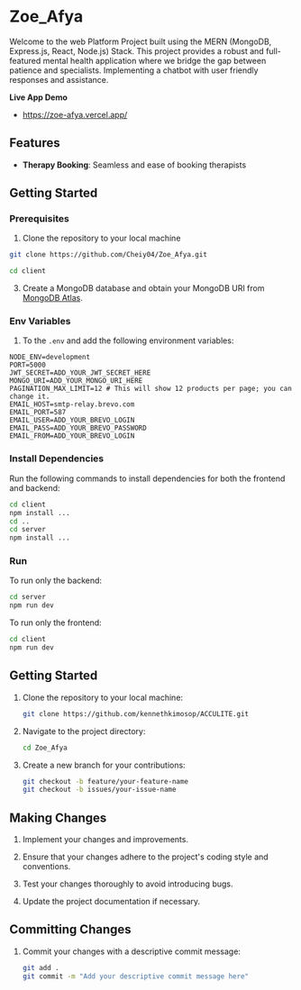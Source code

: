 # Zoe_Afya

Welcome to the web Platform Project built using the MERN (MongoDB, Express.js, React, Node.js) Stack. This project provides a robust and full-featured mental health application where we bridge the gap between patience and specialists. Implementing a chatbot with user friendly responses and assistance.

**Live App Demo** 
- https://zoe-afya.vercel.app/


## Features

- **Therapy Booking**: Seamless and ease of booking therapists


## Getting Started

### Prerequisites

1. Clone the repository to your local machine


```bash
git clone https://github.com/Cheiy04/Zoe_Afya.git
```

```bash
cd client
```

3. Create a MongoDB database and obtain your MongoDB URI from [MongoDB Atlas](https://www.mongodb.com/cloud/atlas).


### Env Variables

1. To the  `.env` and add the following environment variables:

```dotenv
NODE_ENV=development
PORT=5000
JWT_SECRET=ADD_YOUR_JWT_SECRET_HERE
MONGO_URI=ADD_YOUR_MONGO_URI_HERE
PAGINATION_MAX_LIMIT=12 # This will show 12 products per page; you can change it.
EMAIL_HOST=smtp-relay.brevo.com
EMAIL_PORT=587
EMAIL_USER=ADD_YOUR_BREVO_LOGIN
EMAIL_PASS=ADD_YOUR_BREVO_PASSWORD
EMAIL_FROM=ADD_YOUR_BREVO_LOGIN
```

### Install Dependencies

Run the following commands to install dependencies for both the frontend and backend:

```bash
cd client
npm install ...
cd ..
cd server
npm install ...

```



### Run

To run only the backend:

```bash
cd server
npm run dev
```

To run only the frontend:

```bash
cd client
npm run dev
```


## Getting Started

1. Clone the repository to your local machine:

   ```bash
   git clone https://github.com/kennethkimosop/ACCULITE.git
   ```

3. Navigate to the project directory:

   ```bash
   cd Zoe_Afya
   ```

4. Create a new branch for your contributions:

   ```bash
   git checkout -b feature/your-feature-name
   git checkout -b issues/your-issue-name
   ```

## Making Changes

1. Implement your changes and improvements.

2. Ensure that your changes adhere to the project's coding style and conventions.

3. Test your changes thoroughly to avoid introducing bugs.

4. Update the project documentation if necessary.

## Committing Changes

1. Commit your changes with a descriptive commit message:

   ```bash
   git add .
   git commit -m "Add your descriptive commit message here"
 


